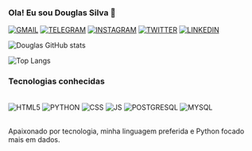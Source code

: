 ### Ola! Eu sou Douglas Silva 🖖

[![GMAIL](https://img.shields.io/badge/Gmail-D14836?style=for-the-badge&logo=gmail&logoColor=white)](douglas.silva9598@gmail.com)
[![TELEGRAM](https://img.shields.io/badge/Telegram-2CA5E0?style=for-the-badge&logo=telegram&logoColor=white)](https://t.me/DG_silva02)
[![INSTAGRAM](https://img.shields.io/badge/Instagram-E4405F?style=for-the-badge&logo=instagram&logoColor=white)](https://instagram.com/douglas_silva602?igshid=OGQ5ZDc2ODk2ZA==)
[![TWITTER](https://img.shields.io/badge/Twitter-1DA1F2?style=for-the-badge&logo=twitter&logoColor=white)]({@douglas0330}(https://twitter.com/home))
[![LINKEDIN](https://img.shields.io/badge/LinkedIn-0077B5?style=for-the-badge&logo=linkedin&logoColor=white)](www.linkedin.com/in/douglas-silva-273a631a6)

![Douglas GitHub stats](https://github-readme-stats.vercel.app/api?username=DGsilva2&show_icons=true&theme=dark)

![Top Langs](https://github-readme-stats.vercel.app/api/top-langs/?username=DGsilva2&layout=compact)

### Tecnologias conhecidas


<div style='display: inline_block'><br/>
    <img aling= 'center' alt='HTML5'src='https://img.shields.io/badge/Python-3776AB?style=for-the-badge&logo=python&logoColor=white'/>
    <img aling= 'center' alt='PYTHON'src='https://img.shields.io/badge/HTML5-E34F26?style=for-the-badge&logo=html5&logoColor=white'/>
    <img aling= 'center' alt='CSS'src='https://img.shields.io/badge/CSS-239120?&style=for-the-badge&logo=css3&logoColor=white'/>
    <img aling= 'center' alt='JS'src='https://img.shields.io/badge/JavaScript-323330?style=for-the-badge&logo=javascript&logoColor=F7DF1E'/>
    <img aling= 'center' alt='POSTGRESQL'src='https://img.shields.io/badge/PostgreSQL-316192?style=for-the-badge&logo=postgresql&logoColor=white'/>
    <img aling= 'center' alt='MYSQL'src='https://img.shields.io/badge/MySQL-00000F?style=for-the-badge&logo=mysql&logoColor=white'/>

</div><br/>

Apaixonado por tecnologia, minha linguagem preferida e Python focado mais em dados.


